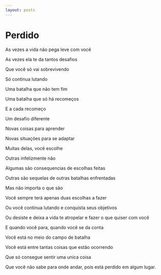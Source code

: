 ```yaml
---
layout: posts
---
```


# Perdido

As vezes a vida não pega leve com você

As vezes ela te da tantos desafios

Que você só vai sobrevivendo

Só continua lutando

Uma batalha que não tem fim

Uma batalha que só há recomeços

E a cada recomeço

Um desafio diferente

Novas coisas para aprender

Novas situações para se adaptar

Muitas delas, você escolhe

Outras infelizmente não

Algumas são consequencias de escolhas feitas

Outras são sequelas de outras batalhas enfrentadas

Mas não importa o que são

Você sempre terá apenas duas escolhas a fazer

Ou você continua lutando e conquista seus objetivos

Ou desiste e deixa a vida te atropelar e fazer o que quiser com você

E quando você para, quando você se da conta

Você está no meio do campo de batalha

Você está entre tantas coisas que estão ocorrendo

Que só consegue sentir uma unica coisa

Que você não sabe para onde andar, pois está perdido em algum lugar.
